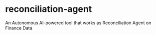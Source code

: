 # reconciliation-agent
An Autonomous AI-powered tool that works as Reconciliation Agent on Finance Data
